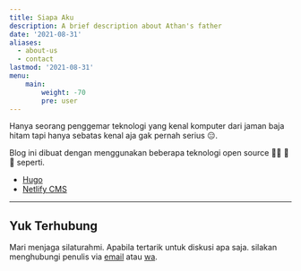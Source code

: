 ```yaml
---
title: Siapa Aku
description: A brief description about Athan's father
date: '2021-08-31'
aliases:
  - about-us
  - contact
lastmod: '2021-08-31'
menu:
    main: 
        weight: -70
        pre: user
---
```


Hanya seorang penggemar teknologi yang kenal komputer dari jaman baja hitam tapi hanya sebatas kenal aja gak pernah serius 😑.

Blog ini dibuat dengan menggunakan beberapa teknologi open source :bowing_man: :clap: :partying_face: seperti.

* [Hugo](https://github.com/gohugoio)
* [Netlify CMS](https://www.netlifycms.org/)

----

## Yuk Terhubung

Mari menjaga silaturahmi. Apabila tertarik untuk diskusi apa saja. silakan menghubungi penulis via [email](mailto:adhyatnika.nugraha@gmail.com) atau [wa](https://api.whatsapp.com/send?phone=6281803539087).
